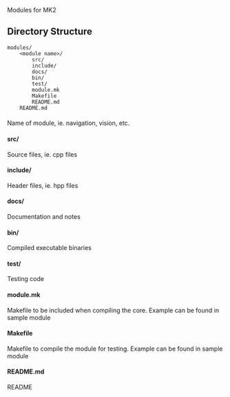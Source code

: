 Modules for MK2

## Directory Structure

```
modules/
    <module name>/
        src/
        include/
        docs/
        bin/
        test/
        module.mk
        Makefile
        README.md
    README.md
```

#### <module name>

Name of module, ie. navigation, vision, etc.

#### src/

Source files, ie. cpp files

#### include/

Header files, ie. hpp files

#### docs/

Documentation and notes

#### bin/

Compiled executable binaries

#### test/

Testing code

#### module.mk

Makefile to be included when compiling the core. Example can be found in sample module

#### Makefile

Makefile to compile the module for testing. Example can be found in sample module

#### README.md

README
